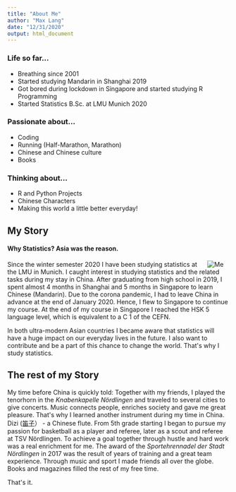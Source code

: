 ```yaml
---
title: "About Me"
author: "Max Lang"
date: "12/31/2020"
output: html_document
---
```


### Life so far...
- Breathing since 2001
- Started studying Mandarin in Shanghai 2019
- Got bored during lockdown in Singapore and started studying R Programming
- Started Statistics B.Sc. at LMU Munich 2020

### Passionate about...
- Coding
- Running (Half-Marathon, Marathon)
- Chinese and Chinese culture
- Books 

### Thinking about...
- R and Python Projects
- Chinese Characters 
- Making this world a little better everyday!

## My Story
#### Why Statistics? Asia was the reason.

<img src="/./about_files/Me.JPG"
    style="max-width:28%;min-width:50px; float:right;"
    alt = "Me"/>


    
Since the winter semester 2020 I have been studying statistics at the LMU in Munich.
I caught interest in studying statistics and the related tasks during my stay in China. After graduating from high school in 2019, I spent almost 4 months in Shanghai and 5 months in Singapore to learn Chinese (Mandarin). Due to the corona pandemic, I had to leave China in advance at the end of January 2020. Hence, I flew to Singapore to continue my course.
At the end of my course in Singapore I reached the HSK 5 language level, which is equivalent to a C 1 of the CEFN.

In both ultra-modern Asian countries I became aware that statistics will have a huge impact on our everyday lives in the future.
I also want to contribute and be a part of this chance to change the world. That's why I study statistics.

## The rest of my Story
My time before China is quickly told: Together with my friends, I played the tenorhorn in the *Knabenkapelle Nördlingen*  and traveled to several cities to give concerts. Music connects people, enriches society and gave me great pleasure. That's why I learned another instrument during my time in China. Dizi ([笛子](https://www.youtube.com/watch?v=0otKgaQ7gNs)） - a Chinese flute.
From 5th grade starting  I began to pursue my passion for basketball as a player and referee, later as a scout and referee at TSV Nördlingen. To achieve a goal together through hustle and hard work was a real enrichment for me.
The award of the *Sportehrennadel der Stadt Nördlingen* in 2017 was the result of years of training and a great team experience. Through music and sport I made friends all over the globe. Books and magazines filled the rest of my free time. 

That's it.
